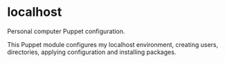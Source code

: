 localhost
=========

Personal computer Puppet configuration.

This Puppet module configures my localhost environment, creating users, directories, applying configuration and
installing packages.